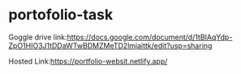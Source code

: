 # portofolio-task

Goggle drive link:https://docs.google.com/document/d/1tBIAqYdp-ZpO1HIO3J1tDDaWTwBDMZMeTD2lmjaittk/edit?usp=sharing


Hosted Link:https://portfolio-websit.netlify.app/
